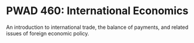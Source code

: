 # PWAD 460: International Economics

An introduction to international trade, the balance of payments, and related issues of foreign economic policy.